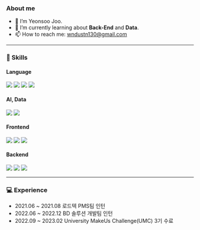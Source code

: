 ### About me
- 👋 I’m Yeonsoo Joo.
- 🌱 I’m currently learning about **Back-End** and **Data**.
- 📫 How to reach me: wndustn130@gmail.com


<!-- #### 👀 I’m interested in ...
#### 🌱 I’m currently learning ...
#### 💞️ I’m looking to collaborate on ... 
#### 📫 How to reach me: -->

---

### 🔧 Skills
#### Language
<div>
 <img src="https://img.shields.io/badge/JAVA-007396?style=flat-square&logo=java&logoColor=white">
 <img src="https://img.shields.io/badge/Python-3776AB?style=flat-square&logo=Python&logoColor=white">
 <img src="https://img.shields.io/badge/C-A8B9CC?style=flat-square&logo=C&logoColor=white"/>
 <img src="https://img.shields.io/badge/C++-00599C?style=flat-square&logo=C%2B%2B&logoColor=white"/>
</div>

#### AI, Data
<div>
  <img src="https://img.shields.io/badge/PyTorch-EE4C2C?style=flat-square&logo=PyTorch&logoColor=white"/>
  <img src="https://img.shields.io/badge/TensorFlow-FF6F00?style=flat-square&logo=TensorFlow&logoColor=white"/>
  <!-- <img src="https://img.shields.io/badge/RStudio-75AADB?style=flat-square&logo=RStudio&logoColor=white"/> -->
</div>

#### Frontend
<div>
  <img src="https://img.shields.io/badge/HTML5-E34F26?style=flat-square&logo=HTML5&logoColor=white"/>
  <img src="https://img.shields.io/badge/CSS3-1572B6?style=flat-square&logo=CSS3&logoColor=white"/>
  <img src="https://img.shields.io/badge/JavaScript-F7DF1E?style=flat-square&logo=JavaScript&logoColor=black"/>
</div>

 
#### Backend
<div>
  <img src="https://img.shields.io/badge/Springboot-6DB33F?style=flat-square&logo=Spring&logoColor=white">
  <img src="https://img.shields.io/badge/Diango-092E20?style=flat-square&logo=Django&logoColor=white">
  <img src="https://img.shields.io/badge/MySQL-4479A1?style=flat-square&logo=MySQL&logoColor=white">
</div>

---

### 💻 Experience
- 2021.06 ~ 2021.08 로드텍 PMS팀 인턴
- 2022.06 ~ 2022.12 BD 솔루션 개발팀 인턴
- 2022.09 ~ 2023.02 University MakeUs Challenge(UMC) 3기 수료

<!---
---

### 📈 Stats
<div>
  <img height="170" src="https://github-readme-stats.vercel.app/api?username=jooys130&count_private=true&show_icons=true&theme=radical&include_all_commits=true" />
  <img src="http://mazassumnida.wtf/api/v2/generate_badge?boj=jooys130">
</div>

--->

<!---
jooys130/jooys130 is a ✨ special ✨ repository because its `README.md` (this file) appears on your GitHub profile.
You can click the Preview link to take a look at your changes.
--->
